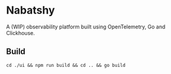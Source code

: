 # Nabatshy

A (WIP) observability platform built using OpenTelemetry, Go and Clickhouse.

## Build

```
cd ./ui && npm run build && cd .. && go build

```

